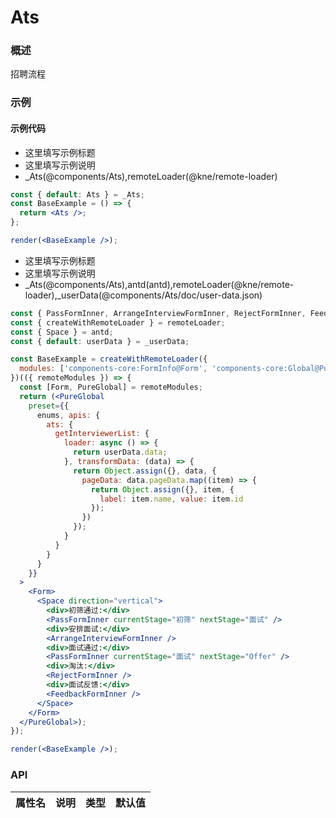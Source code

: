 
# Ats


### 概述

招聘流程


### 示例

#### 示例代码

- 这里填写示例标题
- 这里填写示例说明
- _Ats(@components/Ats),remoteLoader(@kne/remote-loader)

```jsx
const { default: Ats } = _Ats;
const BaseExample = () => {
  return <Ats />;
};

render(<BaseExample />);

```

- 这里填写示例标题
- 这里填写示例说明
- _Ats(@components/Ats),antd(antd),remoteLoader(@kne/remote-loader),_userData(@components/Ats/doc/user-data.json)

```jsx
const { PassFormInner, ArrangeInterviewFormInner, RejectFormInner, FeedbackFormInner, enums } = _Ats;
const { createWithRemoteLoader } = remoteLoader;
const { Space } = antd;
const { default: userData } = _userData;

const BaseExample = createWithRemoteLoader({
  modules: ['components-core:FormInfo@Form', 'components-core:Global@PureGlobal']
})(({ remoteModules }) => {
  const [Form, PureGlobal] = remoteModules;
  return (<PureGlobal
    preset={{
      enums, apis: {
        ats: {
          getInterviewerList: {
            loader: async () => {
              return userData.data;
            }, transformData: (data) => {
              return Object.assign({}, data, {
                pageData: data.pageData.map((item) => {
                  return Object.assign({}, item, {
                    label: item.name, value: item.id
                  });
                })
              });
            }
          }
        }
      }
    }}
  >
    <Form>
      <Space direction="vertical">
        <div>初筛通过:</div>
        <PassFormInner currentStage="初筛" nextStage="面试" />
        <div>安排面试:</div>
        <ArrangeInterviewFormInner />
        <div>面试通过:</div>
        <PassFormInner currentStage="面试" nextStage="Offer" />
        <div>淘汰:</div>
        <RejectFormInner />
        <div>面试反馈:</div>
        <FeedbackFormInner />
      </Space>
    </Form>
  </PureGlobal>);
});

render(<BaseExample />);

```


### API

|属性名|说明|类型|默认值|
|  ---  | ---  | --- | --- |

